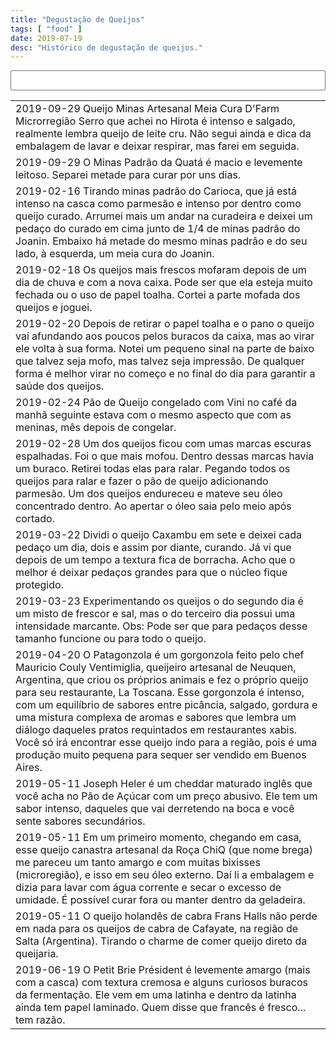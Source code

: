 ```yaml
---
title: "Degustação de Queijos"
tags: [ "food" ]
date: 2019-07-19
desc: "Histórico de degustação de queijos."
---
```

<script src="/js/jquery.min.js"></script>
<script src="/js/list.js"></script>

<table class="sortable">
<input type="text" name="filter" value="" id="filter" style="width: 100%; font-size: 22px;" title=""/><span name="results" id="results"></span>

<tr><td>2019-09-29 Queijo Minas Artesanal Meia Cura D'Farm Microrregião Serro que achei no Hirota é intenso e salgado, realmente lembra queijo de leite cru. Não segui ainda e dica da embalagem de lavar e deixar respirar, mas farei em seguida.</td></tr>
<tr><td>2019-09-29 O Minas Padrão da Quatá é macio e levemente leitoso. Separei metade para curar por uns dias.</td></tr>
<tr><td>2019-02-16 Tirando minas padrão do Carioca, que já está intenso na casca como parmesão e intenso por dentro como queijo curado. Arrumei mais um andar na curadeira e deixei um pedaço do curado em cima junto de 1/4 de minas padrão do Joanin. Embaixo há metade do mesmo minas padrão e do seu lado, à esquerda, um meia cura do Joanin.</td></tr>
<tr><td>2019-02-18 Os queijos mais frescos mofaram depois de um dia de chuva e com a nova caixa. Pode ser que ela esteja muito fechada ou o uso de papel toalha. Cortei a parte mofada dos queijos e joguei.</td></tr>
<tr><td>2019-02-20 Depois de retirar o papel toalha e o pano o queijo vai afundando aos poucos pelos buracos da caixa, mas ao virar ele volta à sua forma. Notei um pequeno sinal na parte de baixo que talvez seja mofo, mas talvez seja impressão. De qualquer forma é melhor virar no começo e no final do dia para garantir a saúde dos queijos.</td></tr>
<tr><td>2019-02-24 Pão de Queijo congelado com Vini no café da manhã seguinte estava com o mesmo aspecto que com as meninas, mês depois de congelar.</td></tr>
<tr><td>2019-02-28 Um dos queijos ficou com umas marcas escuras espalhadas. Foi o que mais mofou. Dentro dessas marcas havia um buraco. Retirei todas elas para ralar. Pegando todos os queijos para ralar e fazer o pão de queijo adicionando parmesão. Um dos queijos endureceu e mateve seu óleo concentrado dentro. Ao apertar o óleo saia pelo meio após cortado.</td></tr>
<tr><td>2019-03-22 Dividi o queijo Caxambu em sete e deixei cada pedaço um dia, dois e assim por diante, curando. Já vi que depois de um tempo a textura fica de borracha. Acho que o melhor é deixar pedaços grandes para que o núcleo fique protegido.</td></tr>
<tr><td>2019-03-23 Experimentando os queijos o do segundo dia é um misto de frescor e sal, mas o do terceiro dia possui uma intensidade marcante. Obs: Pode ser que para pedaços desse tamanho funcione ou para todo o queijo.</td></tr>
<tr><td>2019-04-20 O Patagonzola é um gorgonzola feito pelo chef Mauricio Couly Ventimiglia, queijeiro artesanal de Neuquen, Argentina, que criou os próprios animais e fez o próprio queijo para seu restaurante, La Toscana. Esse gorgonzola é intenso, com um equilíbrio de sabores entre picância, salgado, gordura e uma mistura complexa de aromas e sabores que lembra um diálogo daqueles pratos requintados em restaurantes xabis. Você só irá encontrar esse queijo indo para a região, pois é uma produção muito pequena para sequer ser vendido em Buenos Aires.</td></tr>
<tr><td>2019-05-11 Joseph Heler é um cheddar maturado inglês que você acha no Pão de Açúcar com um preço abusivo. Ele tem um sabor intenso, daqueles que vai derretendo na boca e você sente sabores secundários.</td></tr>
<tr><td>2019-05-11 Em um primeiro momento, chegando em casa, esse queijo canastra artesanal da Roça ChiQ (que nome brega) me pareceu um tanto amargo e com muitas bixisses (microregião), e isso em seu óleo externo. Daí li a embalagem e dizia para lavar com água corrente e secar o excesso de umidade. É possível curar fora ou manter dentro da geladeira.</td></tr>
<tr><td>2019-05-11 O queijo holandês de cabra Frans Halls não perde em nada para os queijos de cabra de Cafayate, na região de Salta (Argentina). Tirando o charme de comer queijo direto da queijaria.</td></tr>
<tr><td>2019-06-19 O Petit Brie Président é levemente amargo (mais com a casca) com textura cremosa e alguns curiosos buracos da fermentação. Ele vem em uma latinha e dentro da latinha ainda tem papel laminado. Quem disse que francês é fresco... tem razão.</td></tr>
</table>

